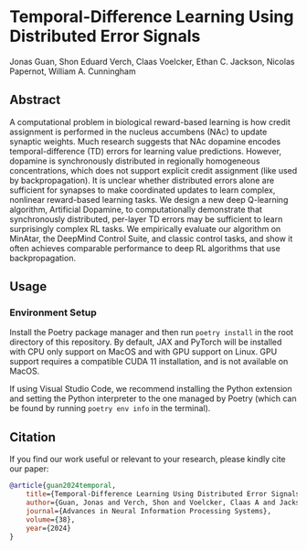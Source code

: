 # Temporal-Difference Learning Using Distributed Error Signals

Jonas Guan, Shon Eduard Verch, Claas Voelcker, Ethan C. Jackson, Nicolas Papernot, William A. Cunningham

## Abstract

A computational problem in biological reward-based learning is how credit assignment is performed in the nucleus accumbens (NAc) to update synaptic weights. Much research suggests that NAc dopamine encodes temporal-difference (TD) errors for learning value predictions. However, dopamine is synchronously distributed in regionally homogeneous concentrations, which does not support explicit credit assignment (like used by backpropagation). It is unclear whether distributed errors alone are sufficient for synapses to make coordinated updates to learn complex, nonlinear reward-based learning tasks. We design a new deep Q-learning algorithm, Artificial Dopamine, to computationally demonstrate that synchronously distributed, per-layer TD errors may be sufficient to learn surprisingly complex RL tasks. We empirically evaluate our algorithm on MinAtar, the DeepMind Control Suite, and classic control tasks, and show it often achieves comparable performance to deep RL algorithms that use backpropagation.

## Usage

### Environment Setup

Install the Poetry package manager and then run `poetry install` in the root directory of this repository. By default, JAX and PyTorch will be installed with CPU only support on MacOS and with GPU support on Linux. GPU support requires a compatible CUDA 11 installation, and is not available on MacOS.

If using Visual Studio Code, we recommend installing the Python extension and setting the Python interpreter to the one managed by Poetry (which can be found by running `poetry env info` in the terminal).

## Citation

If you find our work useful or relevant to your research, please kindly cite our paper:

```bibtex
@article{guan2024temporal,
    title={Temporal-Difference Learning Using Distributed Error Signals},
    author={Guan, Jonas and Verch, Shon and Voelcker, Claas A and Jackson, Ethan C and Papernot, Nicolas and Cunningham, William},
    journal={Advances in Neural Information Processing Systems},
    volume={38},
    year={2024}
}
```
